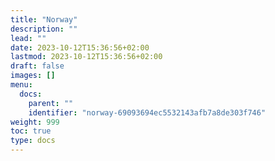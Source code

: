 ```yaml
---
title: "Norway"
description: ""
lead: ""
date: 2023-10-12T15:36:56+02:00
lastmod: 2023-10-12T15:36:56+02:00
draft: false
images: []
menu:
  docs:
    parent: ""
    identifier: "norway-69093694ec5532143afb7a8de303f746"
weight: 999
toc: true
type: docs
---
```

